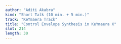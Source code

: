 ```yaml
---
author: "Aditi Akabra"
kind: "Short Talk (10 min. + 5 min.)"
track: "KeYmaera Track"
title: "Control Envelope Synthesis in KeYmaera X"
slot: 214
length: 30
---
```


